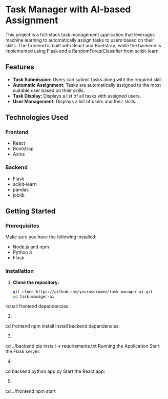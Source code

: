 # Task Manager with AI-based Assignment

This project is a full-stack task management application that leverages machine learning to automatically assign tasks to users based on their skills. The frontend is built with React and Bootstrap, while the backend is implemented using Flask and a RandomForestClassifier from scikit-learn.

## Features

- **Task Submission:** Users can submit tasks along with the required skill.
- **Automatic Assignment:** Tasks are automatically assigned to the most suitable user based on their skills.
- **Task Display:** Displays a list of all tasks with assigned users.
- **User Management:** Displays a list of users and their skills.

## Technologies Used

### Frontend

- React
- Bootstrap
- Axios

### Backend

- Flask
- scikit-learn
- pandas
- joblib

## Getting Started

### Prerequisites

Make sure you have the following installed:

- Node.js and npm
- Python 3
- Flask

### Installation

1. **Clone the repository:**

   ```bash
   git clone https://github.com/yourusername/task-manager-ai.git
   cd task-manager-ai
Install frontend dependencies:

2. ```bash
cd frontend
npm install
Install backend dependencies:

3. ```bash
cd ../backend
pip install -r requirements.txt
Running the Application
Start the Flask server:

4. ```bash
cd backend
python app.py
Start the React app:

5. ```bash
cd ../frontend
npm start

